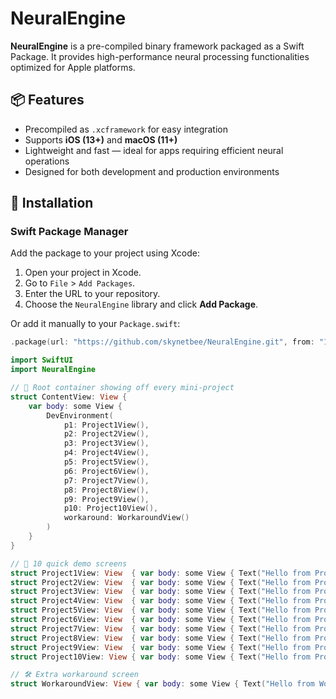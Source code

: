 # NeuralEngine

**NeuralEngine** is a pre-compiled binary framework packaged as a Swift Package. It provides high-performance neural processing functionalities optimized for Apple platforms.

## 📦 Features

- Precompiled as `.xcframework` for easy integration
- Supports **iOS (13+)** and **macOS (11+)**
- Lightweight and fast — ideal for apps requiring efficient neural operations
- Designed for both development and production environments

## 🔧 Installation

### Swift Package Manager

Add the package to your project using Xcode:

1. Open your project in Xcode.
2. Go to `File` > `Add Packages`.
3. Enter the URL to your repository.
4. Choose the `NeuralEngine` library and click **Add Package**.

Or add it manually to your `Package.swift`:

```swift
.package(url: "https://github.com/skynetbee/NeuralEngine.git", from: "1.0.0")```

import SwiftUI
import NeuralEngine

// 🌟 Root container showing off every mini-project
struct ContentView: View {
    var body: some View {
        DevEnvironment(
            p1: Project1View(),
            p2: Project2View(),
            p3: Project3View(),
            p4: Project4View(),
            p5: Project5View(),
            p6: Project6View(),
            p7: Project7View(),
            p8: Project8View(),
            p9: Project9View(),
            p10: Project10View(),
            workaround: WorkaroundView()
        )
    }
}

// 🔽 10 quick demo screens
struct Project1View: View  { var body: some View { Text("Hello from Project 1") } }
struct Project2View: View  { var body: some View { Text("Hello from Project 2") } }
struct Project3View: View  { var body: some View { Text("Hello from Project 3") } }
struct Project4View: View  { var body: some View { Text("Hello from Project 4") } }
struct Project5View: View  { var body: some View { Text("Hello from Project 5") } }
struct Project6View: View  { var body: some View { Text("Hello from Project 6") } }
struct Project7View: View  { var body: some View { Text("Hello from Project 7") } }
struct Project8View: View  { var body: some View { Text("Hello from Project 8") } }
struct Project9View: View  { var body: some View { Text("Hello from Project 9") } }
struct Project10View: View { var body: some View { Text("Hello from Project 10") } }

// 🛠️ Extra workaround screen
struct WorkaroundView: View { var body: some View { Text("Hello from Workaround") } }
